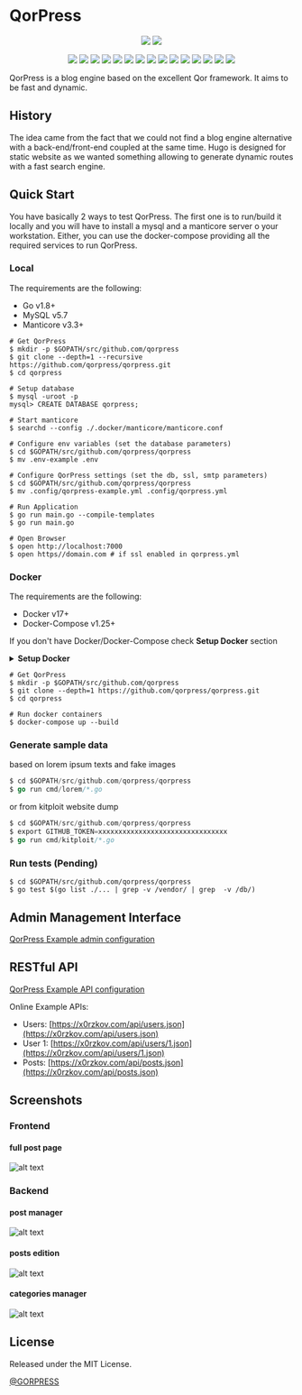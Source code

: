# QorPress 

<p align="center">
    <a href="https://travis-ci.com/qorpress/qorpress"><img src="https://img.shields.io/travis/com/qorpress/qorpress.svg" /></a>
    <a href="https://cloud.drone.io/qorpress/qorpress"><img src="https://cloud.drone.io/api/badges/qorpress/qorpress/status.svg?ref=refs/heads/master" /></a>
</p>

<p align="center">
    <a href="https://github.com/qorpress/qorpress" alt="github all releases"><img src="https://img.shields.io/github/downloads/qorpress/qorpress/total.svg" /></a>
    <a href="https://github.com/qorpress/qorpress" alt="github latest release"><img src="https://img.shields.io/github/downloads/qorpress/qorpress/latest/total.svg" /></a>
    <a href="https://github.com/qorpress/qorpress" alt="github tag"><img src="https://img.shields.io/github/tag/qorpress/qorpress.svg" /></a>
    <a href="https://github.com/qorpress/qorpress" alt="github release"><img src="https://img.shields.io/github/release/qorpress/qorpress.svg" /></a>
    <a href="https://github.com/qorpress/qorpress" alt="github pre release"><img src="https://img.shields.io/github/release/qorpress/qorpress/all.svg" /></a>
    <a href="https://github.com/qorpress/qorpress" alt="github fork"><img src="https://img.shields.io/github/forks/qorpress/qorpress.svg?style=social&label=Fork" /></a>
    <a href="https://github.com/qorpress/qorpress" alt="github stars"><img src="https://img.shields.io/github/stars/qorpress/qorpress.svg?style=social&label=Star" /></a>
    <a href="https://github.com/qorpress/qorpress" alt="github watchers"><img src="https://img.shields.io/github/watchers/qorpress/qorpress.svg?style=social&label=Watch" /></a>
    <a href="https://github.com/qorpress/qorpress" alt="github open issues"><img src="https://img.shields.io/github/issues/qorpress/qorpress.svg" /></a>
    <a href="https://github.com/qorpress/qorpress" alt="github closed issues"><img src="https://img.shields.io/github/issues-closed/qorpress/qorpress.svg" /></a>
    <a href="https://github.com/qorpress/qorpress" alt="github open pr"><img src="https://img.shields.io/github/issues-pr/qorpress/qorpress.svg" /></a>
    <a href="https://github.com/qorpress/qorpress" alt="github closed pr"><img src="https://img.shields.io/github/issues-pr-closed/qorpress/qorpress.svg" /></a>
    <a href="https://github.com/qorpress/qorpress" alt="github contributors"><img src="https://img.shields.io/github/contributors/qorpress/qorpress.svg" /></a>
    <a href="https://github.com/qorpress/qorpress" alt="github license"><img src="https://img.shields.io/github/license/qorpress/qorpress.svg" /></a>
    <a href="https://travis-ci.com/qorpress/qorpress" alt="travis badge"><img src="https://img.shields.io/travis/qorpress/qorpress.svg" /></a>
</p>

QorPress is a blog engine based on the excellent Qor framework. It aims to be fast and dynamic.

## History
The idea came from the fact that we could not find a blog engine alternative with a back-end/front-end coupled at the same time. 
Hugo is designed for static website as we wanted something allowing to generate dynamic routes with a fast search engine.

## Quick Start

You have basically 2 ways to test QorPress. The first one is to run/build it locally and you will have to install a mysql and a manticore server o your workstation. Either, you can use the docker-compose providing all the required services to run QorPress.

### Local

The requirements are the following:
* Go v1.8+
* MySQL v5.7
* Manticore v3.3+

```shell
# Get QorPress
$ mkdir -p $GOPATH/src/github.com/qorpress
$ git clone --depth=1 --recursive https://github.com/qorpress/qorpress.git
$ cd qorpress

# Setup database
$ mysql -uroot -p
mysql> CREATE DATABASE qorpress;

# Start manticore
$ searchd --config ./.docker/manticore/manticore.conf

# Configure env variables (set the database parameters)
$ cd $GOPATH/src/github.com/qorpress/qorpress
$ mv .env-example .env

# Configure QorPress settings (set the db, ssl, smtp parameters)
$ cd $GOPATH/src/github.com/qorpress/qorpress
$ mv .config/qorpress-example.yml .config/qorpress.yml

# Run Application 
$ go run main.go --compile-templates
$ go run main.go

# Open Browser
$ open http://localhost:7000
$ open https//domain.com # if ssl enabled in qorpress.yml
```

### Docker

The requirements are the following:
* Docker v17+
* Docker-Compose v1.25+

If you don't have Docker/Docker-Compose check **Setup Docker** section
<details>
<summary><b>Setup Docker</b></summary>
<p>

## Docker
macOS: <a href="https://docs.docker.com/docker-for-mac/install/"> https://docs.docker.com/docker-for-mac/install/ </a>

linux: <a href="https://docs.docker.com/install/linux/docker-ce/ubuntu/"> https://docs.docker.com/install/linux/docker-ce/ubuntu/ </a>

## Docker Compose

linux: <a href="https://docs.docker.com/compose/install/"> https://docs.docker.com/compose/install/ </a>
</p>
</details>

```shell
# Get QorPress
$ mkdir -p $GOPATH/src/github.com/qorpress
$ git clone --depth=1 https://github.com/qorpress/qorpress.git
$ cd qorpress

# Run docker containers
$ docker-compose up --build
```

### Generate sample data

based on lorem ipsum texts and fake images
```go
$ cd $GOPATH/src/github.com/qorpress/qorpress
$ go run cmd/lorem/*.go
```

or from kitploit website dump

```go
$ cd $GOPATH/src/github.com/qorpress/qorpress
$ export GITHUB_TOKEN=xxxxxxxxxxxxxxxxxxxxxxxxxxxxxxxx
$ go run cmd/kitploit/*.go
```

### Run tests (Pending)

```
$ cd $GOPATH/src/github.com/qorpress/qorpress
$ go test $(go list ./... | grep -v /vendor/ | grep  -v /db/)
```

## Admin Management Interface

[QorPress Example admin configuration](https://github.com/qorpress/qorpress/blob/master/pkg/config/admin/admin.go)

## RESTful API

[QorPress Example API configuration](https://github.com/qorpress/qorpress/blob/master/pkg/config/api/api.go)

Online Example APIs:

* Users: [https://x0rzkov.com/api/users.json](https://x0rzkov.com/api/users.json)
* User 1: [https://x0rzkov.com/api/users/1.json](https://x0rzkov.com/api/users/1.json)
* Posts: [https://x0rzkov.com/api/posts.json](https://x0rzkov.com/api/posts.json)

## Screenshots

### Frontend
#### full post page
![alt text](docs/screenshots/frontend-post_page.png "post page")

### Backend
#### post manager
![alt text](docs/screenshots/backend-list_posts.png "backend list posts")
#### posts edition
![alt text](docs/screenshots/backend-edit_posts.png "backend edit posts")
#### categories manager
![alt text](docs/screenshots/backend-categories.png "backend categories")


## License

Released under the MIT License.

[@GORPRESS](https://twitter.com/gorpress)
